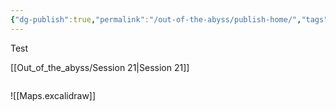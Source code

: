 ```yaml
---
{"dg-publish":true,"permalink":"/out-of-the-abyss/publish-home/","tags":["gardenEntry"],"dgHomeLink":true,"dgShowBacklinks":true,"dgShowLocalGraph":true}
---
```


Test

[[Out_of_the_abyss/Session 21\|Session 21]]

```

```


<style> .container {font-family: sans-serif; text-align: center;} .button-wrapper button {z-index: 1;height: 40px; width: 100px; margin: 10px;padding: 5px;} .excalidraw .App-menu_top .buttonList { display: flex;} .excalidraw-wrapper { height: 800px; margin: 50px; position: relative;} :root[dir="ltr"] .excalidraw .layer-ui__wrapper .zen-mode-transition.App-menu_bottom--transition-left {transform: none;} </style><script src="https://cdn.jsdelivr.net/npm/react@17/umd/react.production.min.js"></script><script src="https://cdn.jsdelivr.net/npm/react-dom@17/umd/react-dom.production.min.js"></script><script type="text/javascript" src="https://cdn.jsdelivr.net/npm/@excalidraw/excalidraw@0/dist/excalidraw.production.min.js"></script><div id="Publish_Home_2024-03-16_2202.56.excalidraw.md1"></div><script>(function(){const InitialData={"type":"excalidraw","version":2,"source":"https://github.com/zsviczian/obsidian-excalidraw-plugin/releases/tag/2.0.17","elements":[{"type":"freedraw","version":82,"versionNonce":60299728,"isDeleted":false,"id":"jkWMn-ZKHq98ldqbT5BqH","fillStyle":"solid","strokeWidth":2,"strokeStyle":"solid","roughness":1,"opacity":100,"angle":0,"x":-74,"y":-361.2421875,"strokeColor":"#1e1e1e","backgroundColor":"transparent","width":79,"height":89,"seed":1298051376,"groupIds":[],"frameId":null,"roundness":null,"boundElements":[],"updated":1710622983655,"link":null,"locked":false,"points":[[0,0],[-1,0],[-6,-2],[-16,-3],[-21,-3],[-25,-3],[-29,-3],[-33,-2],[-37,0],[-40,3],[-42,5],[-44,7],[-44,8],[-46,11],[-46,13],[-47,16],[-47,18],[-47,21],[-47,24],[-46,26],[-45,28],[-41,31],[-38,34],[-34,36],[-24,41],[-22,43],[-18,46],[-17,46],[-11,51],[-7,54],[-4,57],[-1,61],[1,65],[1,66],[1,68],[1,71],[0,74],[-1,76],[-3,79],[-5,81],[-8,83],[-10,84],[-13,85],[-17,86],[-22,86],[-25,86],[-29,86],[-34,85],[-36,83],[-36,82],[-37,80],[-39,74],[-40,69],[-40,58],[-40,47],[-39,43],[-38,41],[-37,41],[-36,41],[-32,41],[-27,41],[-13,41],[-5,41],[4,41],[23,38],[31,34],[32,32],[32,30],[32,27],[32,19],[29,11],[24,5],[19,0],[18,0],[17,0],[16,0],[15,0],[13,0],[12,0],[10,0],[10,0]],"lastCommittedPoint":null,"simulatePressure":true,"pressures":[]},{"type":"freedraw","version":21,"versionNonce":862738384,"isDeleted":false,"id":"uu-b0I5VvRjng73csA-kD","fillStyle":"solid","strokeWidth":2,"strokeStyle":"solid","roughness":1,"opacity":100,"angle":0,"x":-17,"y":-359.2421875,"strokeColor":"#1e1e1e","backgroundColor":"transparent","width":48,"height":41,"seed":1857963312,"groupIds":[],"frameId":null,"roundness":null,"boundElements":[],"updated":1710622985153,"link":null,"locked":false,"points":[[0,0],[0,3],[0,5],[0,14],[-2,27],[-4,33],[-4,34],[-4,36],[-4,37],[-4,38],[-4,40],[-4,41],[-2,41],[1,41],[6,41],[13,41],[29,41],[42,41],[44,41],[44,41]],"lastCommittedPoint":null,"simulatePressure":true,"pressures":[]},{"type":"freedraw","version":32,"versionNonce":193533904,"isDeleted":false,"id":"DtOPy7bgASBw10A2ZiY0W","fillStyle":"solid","strokeWidth":2,"strokeStyle":"solid","roughness":1,"opacity":100,"angle":0,"x":18,"y":-354.2421875,"strokeColor":"#1e1e1e","backgroundColor":"transparent","width":6,"height":54,"seed":749774640,"groupIds":[],"frameId":null,"roundness":null,"boundElements":[],"updated":1710622986361,"link":null,"locked":false,"points":[[0,0],[-1,0],[-2,0],[-2,3],[-3,7],[-3,9],[-4,11],[-4,13],[-6,21],[-6,23],[-6,24],[-6,28],[-6,29],[-6,30],[-6,33],[-6,35],[-6,36],[-6,37],[-6,38],[-6,39],[-6,40],[-6,42],[-6,43],[-6,44],[-6,46],[-6,47],[-6,49],[-6,50],[-6,51],[-6,54],[-6,54]],"lastCommittedPoint":null,"simulatePressure":true,"pressures":[]},{"id":"txmCmJmLzIQVcMeOpy5G1","type":"image","x":-92.5,"y":-481.86328125,"width":99,"height":99,"angle":0,"strokeColor":"transparent","backgroundColor":"transparent","fillStyle":"solid","strokeWidth":2,"strokeStyle":"solid","roughness":1,"opacity":100,"groupIds":[],"frameId":null,"roundness":null,"seed":878148400,"version":122,"versionNonce":938447664,"isDeleted":false,"boundElements":null,"updated":1710623426836,"link":null,"locked":false,"status":"pending","fileId":"8082bca23ff5714a0c71a15393c290c3313fa8c0","scale":[1,1]}],"appState":{"theme":"light","viewBackgroundColor":"#ffffff","currentItemStrokeColor":"#1e1e1e","currentItemBackgroundColor":"transparent","currentItemFillStyle":"solid","currentItemStrokeWidth":2,"currentItemStrokeStyle":"solid","currentItemRoughness":1,"currentItemOpacity":100,"currentItemFontFamily":1,"currentItemFontSize":20,"currentItemTextAlign":"left","currentItemStartArrowhead":null,"currentItemEndArrowhead":"arrow","scrollX":309.75,"scrollY":558.12109375,"zoom":{"value":2},"currentItemRoundness":"round","gridSize":null,"gridColor":{"Bold":"#C9C9C9FF","Regular":"#EDEDEDFF"},"currentStrokeOptions":null,"previousGridSize":null,"frameRendering":{"enabled":true,"clip":true,"name":true,"outline":true}},"files":{}};InitialData.scrollToContent=true;App=()=>{const e=React.useRef(null),t=React.useRef(null),[n,i]=React.useState({width:void 0,height:void 0});return React.useEffect(()=>{i({width:t.current.getBoundingClientRect().width,height:t.current.getBoundingClientRect().height});const e=()=>{i({width:t.current.getBoundingClientRect().width,height:t.current.getBoundingClientRect().height})};return window.addEventListener("resize",e),()=>window.removeEventListener("resize",e)},[t]),React.createElement(React.Fragment,null,React.createElement("div",{className:"excalidraw-wrapper",ref:t},React.createElement(ExcalidrawLib.Excalidraw,{ref:e,width:n.width,height:n.height,initialData:InitialData,viewModeEnabled:!0,zenModeEnabled:!0,gridModeEnabled:!1})))},excalidrawWrapper=document.getElementById("Publish_Home_2024-03-16_2202.56.excalidraw.md1");ReactDOM.render(React.createElement(App),excalidrawWrapper);})();</script>

![[Maps.excalidraw]]